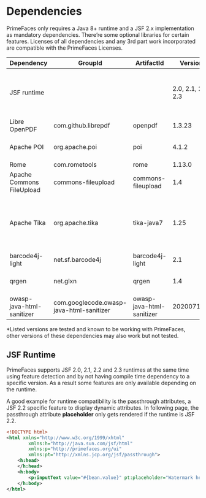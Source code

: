 # Dependencies

PrimeFaces only requires a Java 8+ runtime and a JSF 2.x implementation as mandatory
dependencies. There’re some optional libraries for certain features. Licenses of all dependencies and
any 3rd part work incorporated are compatible with the PrimeFaces Licenses.

| Dependency | GroupId | ArtifactId | Version | Type | Description |
| --- | --- | --- | --- | --- | --- |
| JSF runtime | | |  2.0, 2.1, 2.2, 2.3 | Required | Apache MyFaces or Eclipse (former Oracle) Mojarra |
| Libre OpenPDF | com.github.librepdf | openpdf | 1.3.23 | Optional | DataExporter (PDF) |
| Apache POI | org.apache.poi | poi | 4.1.2 | Optional | DataExporter (Excel or XML) |
| Rome | com.rometools | rome | 1.13.0 | Optional | FeedReader |
| Apache Commons FileUpload | commons-fileupload | commons-fileupload | 1.4 | Optional | FileUpload |
| Apache Tika | org.apache.tika | tika-java7 | 1.25 | Optional | Advanced security (content type validation) for FileUpload |
| barcode4j-light | net.sf.barcode4j | barcode4j-light | 2.1 | Optional | Barcode |
| qrgen | net.glxn | qrgen |  1.4 | Optional | QR Code support for Barcode |
| owasp-java-html-sanitizer | com.googlecode.owasp-java-html-sanitizer | owasp-java-html-sanitizer |  20200713.1 | Optional | TextEditor |

*Listed versions are tested and known to be working with PrimeFaces, other versions of these
dependencies may also work but not tested.

## JSF Runtime ##
PrimeFaces supports JSF 2.0, 2.1, 2.2 and 2.3 runtimes at the same time using feature detection and
by not having compile time dependency to a specific version. As a result some features are only
available depending on the runtime.

A good example for runtime compatibility is the passthrough attributes, a JSF 2.2 specific feature to
display dynamic attributes. In following page, the passthrough attribute **placeholder** only gets rendered
if the runtime is JSF 2.2.

```xml
<!DOCTYPE html>
<html xmlns="http://www.w3c.org/1999/xhtml"
        xmlns:h="http://java.sun.com/jsf/html"
        xmlns:p="http://primefaces.org/ui"
        xmlns:pt="http://xmlns.jcp.org/jsf/passthrough">
    <h:head>
    </h:head>
    <h:body>
        <p:inputText value="#{bean.value}" pt:placeholder="Watermark here"/>
    </h:body>
</html>
```

